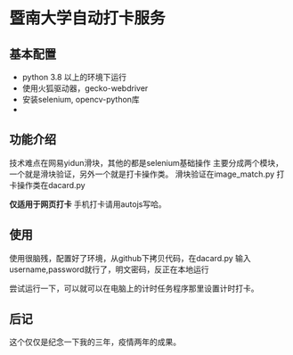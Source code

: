 # 暨南大学自动打卡服务

## 基本配置

- python 3.8 以上的环境下运行
- 使用火狐驱动器，gecko-webdriver
- 安装selenium, opencv-python库
- 
## 功能介绍

技术难点在网易yidun滑块，其他的都是selenium基础操作
主要分成两个模块，一个就是滑块验证，另外一个就是打卡操作类。
滑块验证在image_match.py
打卡操作类在dacard.py

**仅适用于网页打卡**
手机打卡请用autojs写哈。

## 使用

使用很脑残，配置好了环境，从github下拷贝代码，在dacard.py
输入username,password就行了，明文密码，反正在本地运行

尝试运行一下，可以就可以在电脑上的计时任务程序那里设置计时打卡。

## 后记

这个仅仅是纪念一下我的三年，疫情两年的成果。
